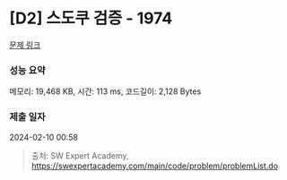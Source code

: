 # [D2] 스도쿠 검증 - 1974 

[문제 링크](https://swexpertacademy.com/main/code/problem/problemDetail.do?contestProbId=AV5Psz16AYEDFAUq) 

### 성능 요약

메모리: 19,468 KB, 시간: 113 ms, 코드길이: 2,128 Bytes

### 제출 일자

2024-02-10 00:58



> 출처: SW Expert Academy, https://swexpertacademy.com/main/code/problem/problemList.do
